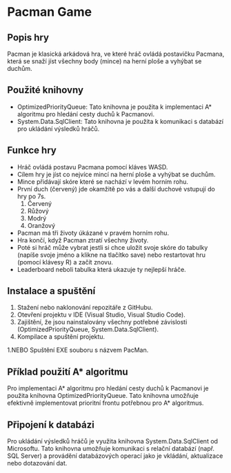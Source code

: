 # Pacman Game

## Popis hry
Pacman je klasická arkádová hra, ve které hráč ovládá postavičku Pacmana, která se snaží jíst všechny body (mince) na herní ploše a vyhýbat se duchům.

## Použité knihovny
- OptimizedPriorityQueue: Tato knihovna je použita k implementaci A* algoritmu pro hledání cesty duchů k Pacmanovi.
- System.Data.SqlClient: Tato knihovna je použita k komunikaci s databází pro ukládání výsledků hráčů.

## Funkce hry
- Hráč ovládá postavu Pacmana pomocí kláves WASD.
- Cílem hry je jíst co nejvíce mincí na herní ploše a vyhýbat se duchům.
- Mince přidávají skóre které se nachází v levém horním rohu.
- První duch (červený) jde okamžitě po vás a další duchové vstupují do hry po 7s.
    1. Červený
    2. Růžový
    3. Modrý
    4. Oranžový
- Pacman má tři životy úkázané v pravém horním rohu.
- Hra končí, když Pacman ztratí všechny životy.
- Poté si hráč může vybrat jestli si chce uložit svoje skóre do tabulky (napíše svoje jméno a klikne na tlačítko save) nebo restartovat hru (pomocí klávesy R) a začít znovu.
- Leaderboard neboli tabulka která ukazuje ty nejlepší hráče.

## Instalace a spuštění
1. Stažení nebo naklonování repozitáře z GitHubu.
2. Otevření projektu v IDE (Visual Studio, Visual Studio Code).
3. Zajištění, že jsou nainstalovány všechny potřebné závislosti (OptimizedPriorityQueue, System.Data.SqlClient).
4. Kompilace a spuštění projektu.
    
1.NEBO Spuštění EXE souboru s názvem PacMan.

## Příklad použití A* algoritmu
Pro implementaci A* algoritmu pro hledání cesty duchů k Pacmanovi je použita knihovna OptimizedPriorityQueue. Tato knihovna umožňuje efektivně implementovat prioritní frontu potřebnou pro A* algoritmus.

## Připojení k databázi
Pro ukládání výsledků hráčů je využita knihovna System.Data.SqlClient od Microsoftu. Tato knihovna umožňuje komunikaci s relační databází (např. SQL Server) a provádění databázových operací jako je vkládání, aktualizace nebo dotazování dat.

